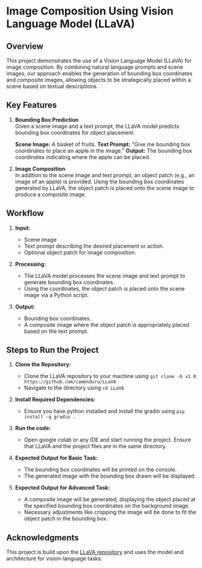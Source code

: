 # Image Composition Using Vision Language Model (LLaVA)

## Overview

This project demonstrates the use of a Vision Language Model (LLaVA) for image composition. By combining natural language prompts and scene images, our approach enables the generation of bounding box coordinates and composite images, allowing objects to be strategically placed within a scene based on textual descriptions.

## Key Features
1. **Bounding Box Prediction**  
   Given a scene image and a text prompt, the LLaVA model predicts bounding box coordinates for object placement.
   
   **Scene Image:** A basket of fruits.
   **Text Prompt:** "Give me bounding box coordinates to place an apple in the image."
   **Output:** The bounding box coordinates indicating where the apple can be placed.

2. **Image Composition**  
   In addition to the scene image and text prompt, an object patch (e.g., an image of an apple) is provided. Using the bounding box coordinates generated by LLaVA, the object patch is placed onto the scene image to produce a composite image.

## Workflow

1. **Input:**
   - Scene image
   - Text prompt describing the desired placement or action.
   - Optional object patch for image composition.
     
2. **Processing:**
   - The LLaVA model processes the scene image and text prompt to generate bounding box coordinates.
   - Using the coordinates, the object patch is placed onto the scene image via a Python script.

3. **Output:**
   - Bounding box coordinates.
   - A composite image where the object patch is appropriately placed based on the text prompt.


## Steps to Run the Project

1. **Clone the Repository:**
      - Clone the LLaVA repository to your machine using `git clone -b v1.0 https://github.com/camenduru/LLaVA`
      - Navigate to the directory using `cd LLaVA`
        
2. **Install Required Dependencies:**
      - Ensure you have python installed and install the gradio using `pip install -q gradio .`
        
3. **Run the code:**
      - Open google colab or any IDE and start running the project. Ensure that LLaVA and the project files are in the same directory.
        
4. **Expected Output for Basic Task:**
      - The bounding box coordinates will be printed on the console.
      - The generated image with the bounding box drawn will be displayed.
  
5. **Expected Output for Advanced Task:**
      - A composite image will be generated, displaying the object placed at the specified bounding box coordinates on the background image.
      - Necessary adjustments like cropping the image will be done to fit the object patch in the bounding box.


## Acknowledgments 

This project is build upon the [LLaVA repository](https://github.com/camenduru/LLaVA) and uses the model and architecture for vision-language tasks.
